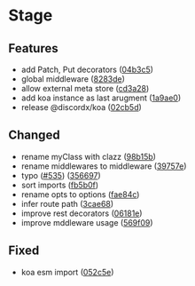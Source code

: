 # Stage

## Features

- add Patch, Put decorators ([04b3c5](https://github.com/oceanroleplay/discord.ts/commit/04b3c59cbc2659ff4e924f6e8132dae0ecc5b339))
- global middleware ([8283de](https://github.com/oceanroleplay/discord.ts/commit/8283de2e13ccebf90159e986be870fe710266260))
- allow external meta store ([cd3a28](https://github.com/oceanroleplay/discord.ts/commit/cd3a28ae329057273965327d34a2e37d2724ee61))
- add koa instance as last arugment ([1a9ae0](https://github.com/oceanroleplay/discord.ts/commit/1a9ae0ad6fd4b3605757a9f8474434f866157b07))
- release @discordx/koa ([02cb5d](https://github.com/oceanroleplay/discord.ts/commit/02cb5d0e150015faef803c15d788e8c8e319c977))

## Changed

- rename myClass with clazz ([98b15b](https://github.com/oceanroleplay/discord.ts/commit/98b15bc4638591cb945060d402f8d5d1eb9606f1))
- rename middlewares to middleware ([39757e](https://github.com/oceanroleplay/discord.ts/commit/39757e1034a1e962d926f696c8dee37e37da04cc))
- typo ([#535](https://github.com/oceanroleplay/discord.ts/issues/535)) ([356697](https://github.com/oceanroleplay/discord.ts/commit/356697e0af3e8db832d80d38d671f7e75eae68aa))
- sort imports ([fb5b0f](https://github.com/oceanroleplay/discord.ts/commit/fb5b0f82661313a4e9e6638db71670a7fb524ac2))
- rename opts to options ([fae84c](https://github.com/oceanroleplay/discord.ts/commit/fae84c597eb5e8cce225bce77c92192accd644ff))
- infer route path ([3cae68](https://github.com/oceanroleplay/discord.ts/commit/3cae682e10c01f4d71965689da3c5a4726754423))
- improve rest decorators ([06181e](https://github.com/oceanroleplay/discord.ts/commit/06181e04b71d2223a3fee1e976564f65bf97c412))
- improve mddleware usage ([569f09](https://github.com/oceanroleplay/discord.ts/commit/569f0994f24789b1a6f0bfbed69359419129dc47))

## Fixed

- koa esm import ([052c5e](https://github.com/oceanroleplay/discord.ts/commit/052c5e2fde468e7b121d524582c9c36361695dde))
